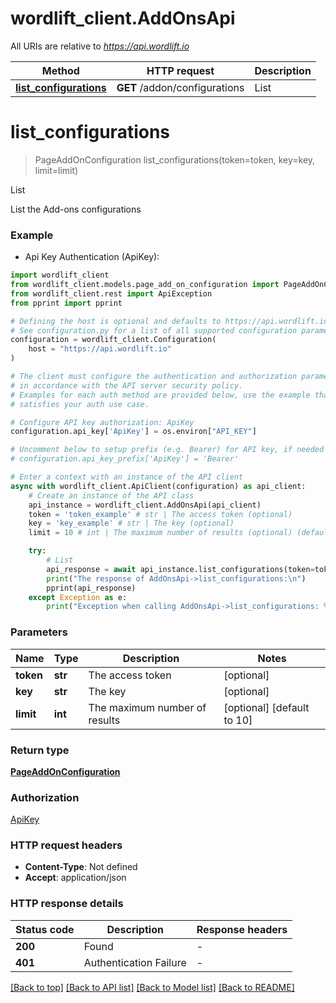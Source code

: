 # wordlift_client.AddOnsApi

All URIs are relative to *https://api.wordlift.io*

Method | HTTP request | Description
------------- | ------------- | -------------
[**list_configurations**](AddOnsApi.md#list_configurations) | **GET** /addon/configurations | List


# **list_configurations**
> PageAddOnConfiguration list_configurations(token=token, key=key, limit=limit)

List

List the Add-ons configurations

### Example

* Api Key Authentication (ApiKey):

```python
import wordlift_client
from wordlift_client.models.page_add_on_configuration import PageAddOnConfiguration
from wordlift_client.rest import ApiException
from pprint import pprint

# Defining the host is optional and defaults to https://api.wordlift.io
# See configuration.py for a list of all supported configuration parameters.
configuration = wordlift_client.Configuration(
    host = "https://api.wordlift.io"
)

# The client must configure the authentication and authorization parameters
# in accordance with the API server security policy.
# Examples for each auth method are provided below, use the example that
# satisfies your auth use case.

# Configure API key authorization: ApiKey
configuration.api_key['ApiKey'] = os.environ["API_KEY"]

# Uncomment below to setup prefix (e.g. Bearer) for API key, if needed
# configuration.api_key_prefix['ApiKey'] = 'Bearer'

# Enter a context with an instance of the API client
async with wordlift_client.ApiClient(configuration) as api_client:
    # Create an instance of the API class
    api_instance = wordlift_client.AddOnsApi(api_client)
    token = 'token_example' # str | The access token (optional)
    key = 'key_example' # str | The key (optional)
    limit = 10 # int | The maximum number of results (optional) (default to 10)

    try:
        # List
        api_response = await api_instance.list_configurations(token=token, key=key, limit=limit)
        print("The response of AddOnsApi->list_configurations:\n")
        pprint(api_response)
    except Exception as e:
        print("Exception when calling AddOnsApi->list_configurations: %s\n" % e)
```



### Parameters


Name | Type | Description  | Notes
------------- | ------------- | ------------- | -------------
 **token** | **str**| The access token | [optional] 
 **key** | **str**| The key | [optional] 
 **limit** | **int**| The maximum number of results | [optional] [default to 10]

### Return type

[**PageAddOnConfiguration**](PageAddOnConfiguration.md)

### Authorization

[ApiKey](../README.md#ApiKey)

### HTTP request headers

 - **Content-Type**: Not defined
 - **Accept**: application/json

### HTTP response details

| Status code | Description | Response headers |
|-------------|-------------|------------------|
**200** | Found |  -  |
**401** | Authentication Failure |  -  |

[[Back to top]](#) [[Back to API list]](../README.md#documentation-for-api-endpoints) [[Back to Model list]](../README.md#documentation-for-models) [[Back to README]](../README.md)

